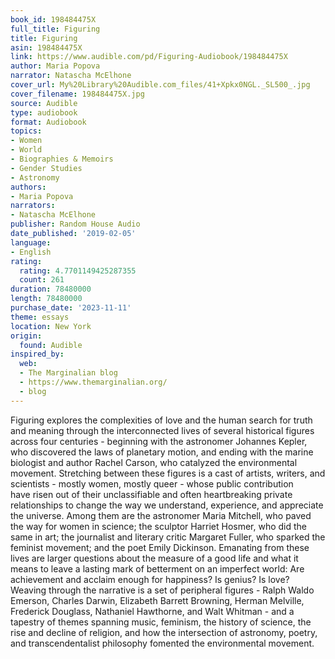 ```yaml
---
book_id: 198484475X
full_title: Figuring
title: Figuring
asin: 198484475X
link: https://www.audible.com/pd/Figuring-Audiobook/198484475X
author: Maria Popova
narrator: Natascha McElhone
cover_url: My%20Library%20Audible.com_files/41+Xpkx0NGL._SL500_.jpg
cover_filename: 198484475X.jpg
source: Audible
type: audiobook
format: Audiobook
topics:
- Women
- World
- Biographies & Memoirs
- Gender Studies
- Astronomy
authors:
- Maria Popova
narrators:
- Natascha McElhone
publisher: Random House Audio
date_published: '2019-02-05'
language:
- English
rating:
  rating: 4.7701149425287355
  count: 261
duration: 78480000
length: 78480000
purchase_date: '2023-11-11'
theme: essays
location: New York
origin:
  found: Audible
inspired_by:
  web:
  - The Marginalian blog
  - https://www.themarginalian.org/
  - blog
---
```

Figuring explores the complexities of love and the human search for truth and meaning through the interconnected lives of several historical figures across four centuries - beginning with the astronomer Johannes Kepler, who discovered the laws of planetary motion, and ending with the marine biologist and author Rachel Carson, who catalyzed the environmental movement.
Stretching between these figures is a cast of artists, writers, and scientists - mostly women, mostly queer - whose public contribution have risen out of their unclassifiable and often heartbreaking private relationships to change the way we understand, experience, and appreciate the universe. Among them are the astronomer Maria Mitchell, who paved the way for women in science; the sculptor Harriet Hosmer, who did the same in art; the journalist and literary critic Margaret Fuller, who sparked the feminist movement; and the poet Emily Dickinson.
Emanating from these lives are larger questions about the measure of a good life and what it means to leave a lasting mark of betterment on an imperfect world: Are achievement and acclaim enough for happiness? Is genius? Is love? Weaving through the narrative is a set of peripheral figures - Ralph Waldo Emerson, Charles Darwin, Elizabeth Barrett Browning, Herman Melville, Frederick Douglass, Nathaniel Hawthorne, and Walt Whitman - and a tapestry of themes spanning music, feminism, the history of science, the rise and decline of religion, and how the intersection of astronomy, poetry, and transcendentalist philosophy fomented the environmental movement.
